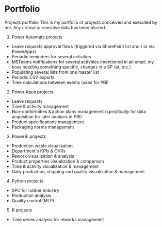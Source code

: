 # Portfolio
Projects portfolio
This is my portfolio of projects conceived and executed by me. 
Any critical or sensitive data has been blurred. 

1. Power Automate projects
  - Leave requests approval flows (triggered via SharePoint list and / or via PowerApps)
  - Periodic reminders for several activities
  - MSTeams notifications for several activities (mentioned in an email, my boss needing something specific, changes in a SP list, etc.)
  - Populating several lists from one master list
  - Periodic CSV exports
  - Time calculations between events (used for PBI)

2. Power Apps projects
  - Leave requests
  - Time & activity management
  - Non-conformities & action plans management (specifically for data acquisition for later analysis in PBI)
  - Product specifications management
  - Packaging norms management

3. PowerBI projects
  - Production waste visualization
  - Department's KPIs & OKRs
  - Rework visualization & analysis
  - Product properties visualization & comparison
  - Time & activity visualization & management
  - Daily production, shipping and quality visualization & management

4. Python projects
  - SPC for rubber industry
  - Production analysis
  - Quality control (MLP)

5. R projects
  - Time series analysis for reworks management 
